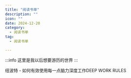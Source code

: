 ```yaml
---
title: "阅读书单"
description: ""
icon: ""
date: 2024-12-20
category:
  - 阅读书单
tag:
  - 阅读书单

---
```

:::info
这里是我以后想要游历的世界
:::

纽波特 - 如何有效使用每一点脑力深度工作DEEP WORK RULES